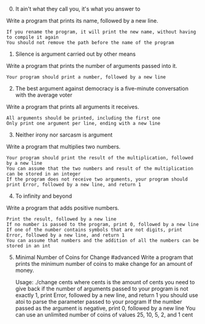 0. It ain't what they call you, it's what you answer to

Write a program that prints its name, followed by a new line.

	If you rename the program, it will print the new name, without having to compile it again
	You should not remove the path before the name of the program


1. Silence is argument carried out by other means

Write a program that prints the number of arguments passed into it.

	Your program should print a number, followed by a new line


2. The best argument against democracy is a five-minute conversation with the average voter

Write a program that prints all arguments it receives.

	All arguments should be printed, including the first one
	Only print one argument per line, ending with a new line


3. Neither irony nor sarcasm is argument

Write a program that multiplies two numbers.

	Your program should print the result of the multiplication, followed by a new line
	You can assume that the two numbers and result of the multiplication can be stored in an integer
	If the program does not receive two arguments, your program should print Error, followed by a new line, and return 1


4. To infinity and beyond

Write a program that adds positive numbers.

	Print the result, followed by a new line
	If no number is passed to the program, print 0, followed by a new line
	If one of the number contains symbols that are not digits, print Error, followed by a new line, and return 1
	You can assume that numbers and the addition of all the numbers can be stored in an int


5. Minimal Number of Coins for Change
#advanced
Write a program that prints the minimum number of coins to make change for an amount of money.

	Usage: ./change cents
	where cents is the amount of cents you need to give back
	if the number of arguments passed to your program is not exactly 1, print Error, followed by a new line, and return 1
	you should use atoi to parse the parameter passed to your program
	If the number passed as the argument is negative, print 0, followed by a new line
	You can use an unlimited number of coins of values 25, 10, 5, 2, and 1 cent

